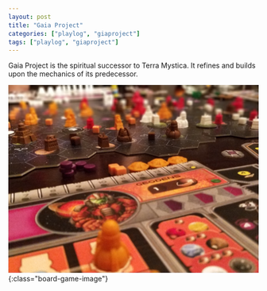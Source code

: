 ```yaml
---
layout: post
title: "Gaia Project"
categories: ["playlog", "giaproject"]
tags: ["playlog", "giaproject"]
---
```


Gaia Project is the spiritual successor to Terra Mystica. It refines and builds upon the mechanics of its predecessor. 

![Gaia Project](/assets/playlog/GaiaProject.jpg){:class="board-game-image"}